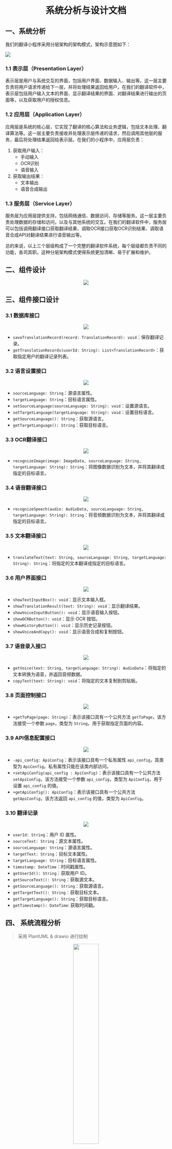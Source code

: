 <h1 align="center">系统分析与设计文档</h1>


## 一、系统分析 

我们的翻译小程序采用分层架构的架构模式，架构示意图如下：

![](../pics/system_architecture.png)

### 1.1 表示层（Presentation Layer）

表示层是用户与系统交互的界面，包括用户界面、数据输入、输出等。这一层主要负责将用户请求传递给下一层，并将处理结果返回给用户。在我们的翻译软件中，表示层包括用户输入文本的界面、显示翻译结果的界面、对翻译结果进行输出的页面等，以及获取用户的授权信息。

### 1.2 应用层（Application Layer） 

应用层是系统的核心层，它实现了翻译的核心算法和业务逻辑，包括文本处理、翻译算法等。这一层主要负责接收并处理表示层传递的请求，然后调用其他层的服务，最后将处理结果返回给表示层。在我们的小程序中，应用层负责：

1. 获取用户输入：
   - 手动输入
   - OCR识别
   - 语音输入
2. 获取输出结果：
   - 文本输出
   - 语音合成输出

### 1.3 服务层（Service Layer） 

服务层为应用层提供支持，包括网络通信、数据访问、存储等服务。这一层主要负责处理数据的存储和访问，以及与其他系统的交互。在我们的翻译软件中，服务层可以包括调用翻译接口获取翻译结果、调取OCR接口获取OCR识别结果、调取语音合成API对翻译结果进行语音输出等。

总的来说，以上三个层级构成了一个完整的翻译软件系统，每个层级都负责不同的功能，各司其职。这种分层架构模式使得系统更加清晰、易于扩展和维护。

## 二、组件设计

<div align = "center">
    <img src="../pics/../pics/Package_Diagram.png" />
</div>

## 三、组件接口设计

### 3.1 数据库接口

<div align = "center">
    <img src="../pics/Interface_DataBase.png" />
</div>

- `saveTranslationRecord(record: TranslationRecord): void`：保存翻译记录。
- `getTranslationRecords(userId: String): List<TranslationRecord>`：获取指定用户的翻译记录列表。

### 3.2 语言设置接口



<div align = "center">
    <img src="../pics/Interface_LanguageSetting.png" />
</div>

- `sourceLanguage: String`：源语言属性。
- `targetLanguage: String`：目标语言属性。
- `setSourceLanguage(sourceLanguage: String): void`：设置源语言。
- `setTargetLanguage(targetLanguage: String): void`：设置目标语言。
- `getSourceLanguage(): String`：获取源语言。
- `getTargetLanguage(): String`：获取目标语言。

### 3.3 OCR翻译接口



<div align = "center">
    <img src="../pics/Interface_OCRTranslation.png" />
</div>

- `recognizeImage(image: ImageData, sourceLanguage: String, targetLanguage: String): String`：将图像数据识别为文本，并将其翻译成指定的目标语言。

### 3.4 语音翻译接口



<div align = "center">
    <img src="../pics/Interface_Speech_Translation.png" />
</div>

- `recognizeSpeech(audio: AudioData, sourceLanguage: String, targetLanguage: String): String`：将音频数据识别为文本，并将其翻译成指定的目标语言。

### 3.5 文本翻译接口



<div align = "center">
    <img src="../pics/Interface_TextTranslation.png" />
</div>

- `translateText(text: String, sourceLanguage: String, targetLanguage: String): String`：将指定的文本翻译成指定的目标语言。

### 3.6 用户界面接口



<div align = "center">
    <img src="../pics/Interface_UserInterface.png" />
</div>

- `showTextInputBox(): void`：显示文本输入框。
- `showTranslationResult(text: String): void`：显示翻译结果。
- `showVoiceInputButton(): void`：显示语音输入按钮。
- `showOCRButton(): void`：显示 OCR 按钮。
- `showHistoryButton(): void`：显示历史记录按钮。
- `showVoiceAndCopy(): void`：显示语音合成和复制按钮。

### 3.7 语音录入接口



<div align = "center">
    <img src="../pics/Interface_VoiceAndCopy.png" />
</div>

- `getVoice(text: String, targetLanguage: String): AudioData`：将指定的文本转换为语音，并返回音频数据。
- `copyText(text: String): void`：将指定的文本复制到剪贴板。

### 3.8 页面控制接口

<div align = "center">
    <img src="../pics/Interface_PageController.png" />
</div>

- `+getToPage(page: String)`：表示该接口具有一个公共方法 `getToPage`，该方法接受一个参数 `page`，类型为 `String`，用于获取指定页面的内容。

### 3.9 API信息配置接口

<div align = "center">
    <img src="../pics/Interface_API_Info_Config.png" />
</div>

- `-api_config: ApiConfig`：表示该接口具有一个私有属性 `api_config`，其类型为 `ApiConfig`。私有属性只能在该类内部访问。
- `+setApiConfig(api_config : ApiConfig)`：表示该接口具有一个公共方法 `setApiConfig`，该方法接受一个参数 `api_config`，类型为 `ApiConfig`，用于设置 `api_config` 的值。
- `+getApiConfig(): ApiConfig`：表示该接口具有一个公共方法 `getApiConfig`，该方法返回 `api_config` 的值，类型为 `ApiConfig`。

### 3.10 翻译记录

<div align = "center">
    <img src="../pics/Class_TranslationRecord.png" />
</div>

- `userId: String`：用户 ID 属性。
- `sourceText: String`：源文本属性。
- `sourceLanguage: String`：源语言属性。
- `targetText: String`：目标文本属性。
- `targetLanguage: String`：目标语言属性。
- `timestamp: DateTime`：时间戳属性。
- `getUserId(): String`：获取用户 ID。
- `getSourceText(): String`：获取源文本。
- `getSourceLanguage(): String`：获取源语言。
- `getTargetText(): String`：获取目标文本。
- `getTargetLanguage(): String`：获取目标语言。
- `getTimestamp(): DateTime`: 获取时间戳。

## 四、 系统流程分析

> 采用 PlantUML & drawio 进行绘制

<div align = "center">
    <img src="../pics/UseCase.png" width = "40%"/>
</div>

结合上述用例图，我们得出以下的时序图：

### 4.1 文本翻译时序图

<div align = "center">
    <img src="../pics/Sequence_Text_Translation.png" />
</div>

### 4.2 拍照翻译时序图

<div align = "center">
    <img src="../pics/Sequence_OCR_Translation.png" />
</div>

### 4.3 语音翻译时序图

<div align = "center">
    <img src="../pics/Sequence_Speech_Recognition.png" />
</div>

### 4.4 语音合成时序图

<div align = "center">
    <img src="../pics/Sequence_Speech_Synthesis.png" />
</div>

### 4.5 查看翻译历史时序图

<div align = "center">
    <img src="../pics/Sequence_Get_Translation_History.png" />
</div>




